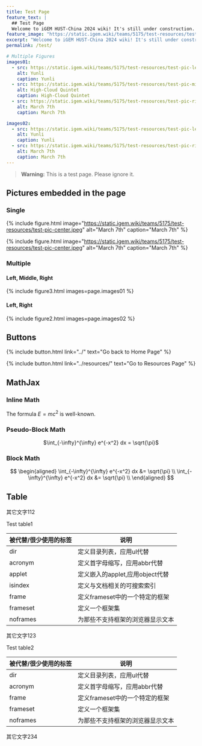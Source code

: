 ```yaml
---
title: Test Page
feature_text: |
  ## Test Page
  Welcome to iGEM HUST-China 2024 wiki! It's still under construction. Please stay tuned for more information.
feature_image: "https://static.igem.wiki/teams/5175/test-resources/test-image-1300x400.jpg"
excerpt: "Welcome to iGEM HUST-China 2024 wiki! It's still under construction. Please stay tuned for more information."
permalink: /test/

# Multiple Figures
images01:
  - src: https://static.igem.wiki/teams/5175/test-resources/test-pic-left.jpeg
    alt: Yunli
    caption: Yunli
  - src: https://static.igem.wiki/teams/5175/test-resources/test-pic-middle.jpeg
    alt: High-Cloud Quintet
    caption: High-Cloud Quintet
  - src: https://static.igem.wiki/teams/5175/test-resources/test-pic-right.jpeg
    alt: March 7th
    caption: March 7th

images02:
  - src: https://static.igem.wiki/teams/5175/test-resources/test-pic-left.jpeg
    alt: Yunli
    caption: Yunli
  - src: https://static.igem.wiki/teams/5175/test-resources/test-pic-right.jpeg
    alt: March 7th
    caption: March 7th
---
```


> **Warning:** This is a test page. Please ignore it.

## Pictures embedded in the page

### Single

{% include figure.html image="https://static.igem.wiki/teams/5175/test-resources/test-pic-center.jpeg" alt="March 7th" caption="March 7th" %}

{% include figure.html image="https://static.igem.wiki/teams/5175/test-resources/test-pic-center.jpeg" alt="March 7th" caption="March 7th" %}

### Multiple

#### Left, Middle, Right

{% include figure3.html images=page.images01 %}

#### Left, Right

{% include figure2.html images=page.images02 %}

## Buttons

{% include button.html link="../" text="Go back to Home Page" %}

{% include button.html link="../resources/" text="Go to Resources Page" %}

## MathJax

### Inline Math

The formula $E=mc^2$ is well-known.

### Pseudo-Block Math

<center>$\int_{-\infty}^{\infty} e^{-x^2} dx = \sqrt{\pi}$</center>

### Block Math
$$
\begin{aligned}
\int_{-\infty}^{\infty} e^{-x^2} dx &= \sqrt{\pi} \\
\int_{-\infty}^{\infty} e^{-x^2} dx &= \sqrt{\pi} \\
\end{aligned}
$$

## Table

其它文字112

<figcaption class="caption table_caption">Test table1</figcaption>

| 被代替/很少使用的标签 | 说明                             |
| --------------------- | -------------------------------- |
| dir                   | 定义目录列表，应用ul代替         |
| acronym               | 定义首字母缩写，应用abbr代替     |
| applet                | 定义嵌入的applet,应用object代替  |
| isindex               | 定义与文档相关的可搜索索引       |
| frame                 | 定义frameset中的一个特定的框架   |
| frameset              | 定义一个框架集                   |
| noframes              | 为那些不支持框架的浏览器显示文本 |

其它文字123

<figcaption class="caption table_caption">Test table2</figcaption>

| 被代替/很少使用的标签 | 说明                             |
| --------------------- | -------------------------------- |
| dir                   | 定义目录列表，应用ul代替         |
| acronym               | 定义首字母缩写，应用abbr代替     |
| frame                 | 定义frameset中的一个特定的框架   |
| frameset              | 定义一个框架集                   |
| noframes              | 为那些不支持框架的浏览器显示文本 |

其它文字234
